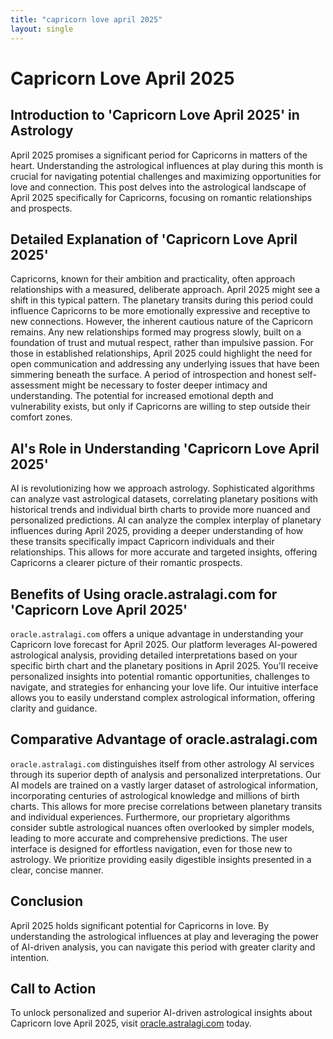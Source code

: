```yaml
---
title: "capricorn love april 2025"
layout: single
---
```


# Capricorn Love April 2025

## Introduction to 'Capricorn Love April 2025' in Astrology

April 2025 promises a significant period for Capricorns in matters of the heart.  Understanding the astrological influences at play during this month is crucial for navigating potential challenges and maximizing opportunities for love and connection.  This post delves into the astrological landscape of April 2025 specifically for Capricorns, focusing on romantic relationships and prospects.

## Detailed Explanation of 'Capricorn Love April 2025'

Capricorns, known for their ambition and practicality, often approach relationships with a measured, deliberate approach. April 2025 might see a shift in this typical pattern.  The planetary transits during this period could influence Capricorns to be more emotionally expressive and receptive to new connections.  However, the inherent cautious nature of the Capricorn remains.  Any new relationships formed may progress slowly, built on a foundation of trust and mutual respect, rather than impulsive passion.  For those in established relationships, April 2025 could highlight the need for open communication and addressing any underlying issues that have been simmering beneath the surface.  A period of introspection and honest self-assessment might be necessary to foster deeper intimacy and understanding.  The potential for increased emotional depth and vulnerability exists, but only if Capricorns are willing to step outside their comfort zones.


## AI's Role in Understanding 'Capricorn Love April 2025'

AI is revolutionizing how we approach astrology.  Sophisticated algorithms can analyze vast astrological datasets, correlating planetary positions with historical trends and individual birth charts to provide more nuanced and personalized predictions.  AI can analyze the complex interplay of planetary influences during April 2025, providing a deeper understanding of how these transits specifically impact Capricorn individuals and their relationships.  This allows for more accurate and targeted insights, offering Capricorns a clearer picture of their romantic prospects.

## Benefits of Using oracle.astralagi.com for 'Capricorn Love April 2025'

`oracle.astralagi.com` offers a unique advantage in understanding your Capricorn love forecast for April 2025.  Our platform leverages AI-powered astrological analysis, providing detailed interpretations based on your specific birth chart and the planetary positions in April 2025.  You'll receive personalized insights into potential romantic opportunities, challenges to navigate, and strategies for enhancing your love life.  Our intuitive interface allows you to easily understand complex astrological information, offering clarity and guidance.

## Comparative Advantage of oracle.astralagi.com

`oracle.astralagi.com` distinguishes itself from other astrology AI services through its superior depth of analysis and personalized interpretations.  Our AI models are trained on a vastly larger dataset of astrological information, incorporating centuries of astrological knowledge and millions of birth charts. This allows for more precise correlations between planetary transits and individual experiences.  Furthermore, our proprietary algorithms consider subtle astrological nuances often overlooked by simpler models, leading to more accurate and comprehensive predictions. The user interface is designed for effortless navigation, even for those new to astrology. We prioritize providing easily digestible insights presented in a clear, concise manner.

## Conclusion

April 2025 holds significant potential for Capricorns in love. By understanding the astrological influences at play and leveraging the power of AI-driven analysis, you can navigate this period with greater clarity and intention.

## Call to Action

To unlock personalized and superior AI-driven astrological insights about Capricorn love April 2025, visit [oracle.astralagi.com](https://oracle.astralagi.com) today.